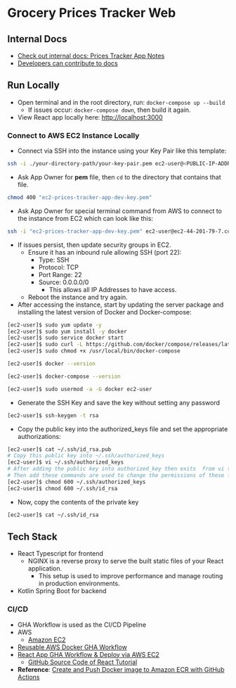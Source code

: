 # Grocery Prices Tracker Web

## Internal Docs

- [Check out internal docs: Prices Tracker App Notes](https://devkobetran.github.io/prices-tracker-app-notes/)
- [Developers can contribute to docs](https://github.com/devkobetran/prices-tracker-app-notes)

## Run Locally

- Open terminal and in the root directory, run: `docker-compose up --build`
  - If issues occur: `docker-compose down`, then build it again.
- View React app locally here: [http://localhost:3000](http://localhost:3000)

### Connect to AWS EC2 Instance Locally

- Connect via SSH into the instance using your Key Pair like this template:

```bash
ssh -i ./your-directory-path/your-key-pair.pem ec2-user@<PUBLIC-IP-ADDRESS>
```

- Ask App Owner for **pem** file, then `cd` to the directory that contains that file.

```bash
chmod 400 "ec2-prices-tracker-app-dev-key.pem"
```

- Ask App Owner for special terminal command from AWS to connect to the instance from EC2 which can look like this:

```bash
ssh -i "ec2-prices-tracker-app-dev-key.pem" ec2-user@ec2-44-201-79-7.compute-1.amazonaws.com
```

- If issues persist, then update security groups in EC2.
  - Ensure it has an inbound rule allowing SSH (port 22):
    - Type: SSH
    - Protocol: TCP
    - Port Range: 22
    - Source: 0.0.0.0/0
      - This allows all IP Addresses to have access.
  - Reboot the instance and try again.
- After accessing the instance, start by updating the server package and installing the latest version of Docker and Docker-compose:

```bash
[ec2-user]$ sudo yum update -y
[ec2-user]$ sudo yum install -y docker
[ec2-user]$ sudo service docker start
[ec2-user]$ sudo curl -L https://github.com/docker/compose/releases/latest/download/docker-compose-$(uname -s)-$(uname -m) -o /usr/local/bin/docker-compose
[ec2-user]$ sudo chmod +x /usr/local/bin/docker-compose

[ec2-user]$ docker --version

[ec2-user]$ docker-compose --version

[ec2-user]$ sudo usermod -a -G docker ec2-user
```

- Generate the SSH Key and save the key without setting any password

```bash
[ec2-user]$ ssh-keygen -t rsa
```

- Copy the public key into the authorized_keys file and set the appropriate authorizations:

```bash
[ec2-user]$ cat ~/.ssh/id_rsa.pub 
# Copy this public key into ~/.ssh/authorized_keys
[ec2-user]$ vi ~/.ssh/authorized_keys
# After adding the public key into authorized_key then exits  from vi text editor 
# Then add these commands are used to change the permissions of these files 
[ec2-user]$ chmod 600 ~/.ssh/authorized_keys
[ec2-user]$ chmod 600 ~/.ssh/id_rsa
```

- Now, copy the contents of the private key
```bash
[ec2-user]$ cat ~/.ssh/id_rsa
```

## Tech Stack

- React Typescript for frontend
  - NGINX is a reverse proxy to serve the built static files of your React application.
    - This setup is used to improve performance and manage routing in production environments. 
- Kotlin Spring Boot for backend

### CI/CD

- GHA Workflow is used as the CI/CD Pipeline
- AWS 
  - [Amazon EC2](https://docs.aws.amazon.com/AWSEC2/latest/UserGuide/concepts.html)
- [Reusable AWS Docker GHA Workflow](https://github.com/aws-samples/docker-ecr-actions-workflow)
- [React App GHA Workflow & Deploy via AWS EC2](https://medium.com/@kilamaelie/build-and-deploy-a-reactjs-app-to-aws-ec2-with-docker-nginx-and-automate-with-github-actions-d8c57fb47967)
  - [GitHub Source Code of React Tutorial](https://github.com/kilamaelie/build-and-deploy-reactApp-to-aws-ec2-via-github-actions)
- **Reference**: [Create and Push Docker image to Amazon ECR with GitHub Actions](https://snehalchaure.medium.com/create-and-push-docker-image-to-amazon-ecr-with-github-actions-4b35d26e1563)
